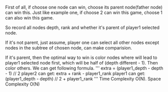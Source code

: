 First of all, if choose one node can win, choose its parent node(father node) can win this. Just like example one, if choose 2 can win this game, choose 1 can also win this game.

So record all nodes depth, rank and whether it's parent of player1 selected node.

If it's not parent, just assume, player one can select all other nodes except nodes in the subtree of chosen node, can make comparision.

If it's parent, then the optimal way to win is color nodes where will lead to player1 selected node first, which will be half of (depth different - 1). Then color others. We can get following formula.
'''
extra = (player1_depth - depth - 1) // 2
player2 can get: extra + rank - player1_rank
player1 can get: (player1_depth - depth) // 2 + player1_rank
'''
Time Complexity O(N). Space Complexity O(N)